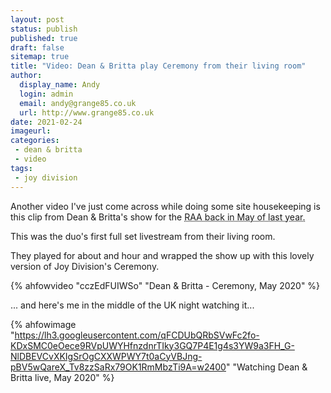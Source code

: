 ```yaml
---
layout: post
status: publish
published: true
draft: false
sitemap: true
title: "Video: Dean & Britta play Ceremony from their living room"
author:
  display_name: Andy
  login: admin
  email: andy@grange85.co.uk
  url: http://www.grange85.co.uk
date: 2021-02-24
imageurl: 
categories:
 - dean & britta
 - video
tags:
 - joy division
---
```


Another video I've just come across while doing some site housekeeping is this clip from Dean & Britta's show for the <abbr title="Rental Affordability Act">RAA<abbr> back in May of last year.

This was the duo's first full set livestream from their living room.

They played for about and hour and wrapped the show up with this lovely version of Joy Division's Ceremony.

{% ahfowvideo "cczEdFUIWSo" "Dean & Britta - Ceremony, May 2020" %}

... and here's me in the middle of the UK night watching it...

{% ahfowimage "https://lh3.googleusercontent.com/qFCDUbQRbSVwFc2fo-KDxSMC0eOece9RVpUWYHfnzdnrTIky3GQ7P4E1g4s3YW9a3FH_G-NlDBEVCvXKIgSrOgCXXWPWY7t0aCyVBJng-pBV5wQareX_Tv8zzSaRx79OK1RmMbzTi9A=w2400" "Watching Dean & Britta live, May 2020" %}